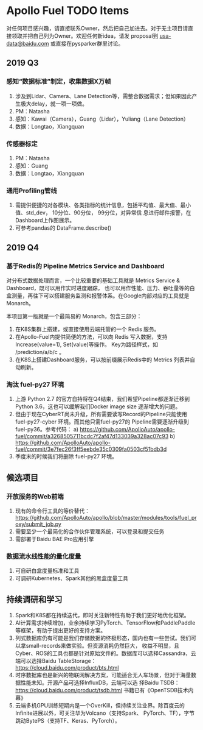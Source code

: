 # Apollo Fuel TODO Items

对任何项目感兴趣，请直接联系Owner，然后把自己加进去。对于无主项目请直接领取并把自己列为Owner。欢迎任何新idea，请发
proposal到 usa-data@baidu.com 或直接在pysparker群里讨论。

## 2019 Q3

### 感知“数据标准”制定，收集数据X万帧
1. 涉及到Lidar、Camera、Lane Detection等，需整合数据需求；但如果因此产生极大delay，就一项一项做。
1. PM：Natasha
1. 感知：Kawai（Camera），Guang（Lidar），Yuliang（Lane Detection）
1. 数据：Longtao，Xiangquan

### 传感器标定
1. PM：Natasha
1. 感知：Guang
1. 数据：Longtao，Xiangquan

### 通用Profiling管线
1. 需提供便捷的对各模块、各类指标的统计信息，包括平均值、最大值、最小值、std_dev， 10分位、90分位， 99分位，对异常信
   息进行邮件报警，在Dashboard上作图展示。
1. 可参考pandas的 DataFrame.describe()

## 2019 Q4

### 基于Redis的 Pipeline Metrics Service and Dashboard
对分布式数据处理而言，一个比较重要的基础工具就是 Metrics Service & Dashboard，既可以用作实时进度跟踪，
也可以用作性能、压力、吞吐量等的白盒测量，再往下可以搭建服务监测和报警体系。在Google内部对应的工具就是Monarch。

本项目第一版就是一个最简易的 Monarch，包含三部分：
1. 在K8S集群上搭建，或直接使用云端托管的一个 Redis 服务。
1. 在Apollo-Fuel内提供简便的方法，可以向 Redis 写入数据，支持 Increase(value=1), Set(value)等操作。
   Key为路径样式，如 /prediction/a/b/c 。
1. 在K8S上搭建Dashboard服务，可以按前缀展示Redis中的 Metrics 列表并自动刷新。

### 淘汰 fuel-py27 环境
1. 上游 Python 2.7 的官方自持将在Q4结束，我们希望Pipeline都逐渐迁移到Python 3.6，这也可以缓解我们Docker image
   size 逐渐增大的问题。
1. 但由于现在CyberRT尚未升级，所有需要读写Record的Pipeline只能使用 fuel-py27-cyber 环境。而其他只需fuel-py27的
   Pipeline需要逐渐升级到 fuel-py36。参考代码：
   a) https://github.com/ApolloAuto/apollo-fuel/commit/a3268505711bcdc7f2af47d133039a328ac07c93
   b) https://github.com/ApolloAuto/apollo-fuel/commit/3e7fec26f3ff5eebde35c0309fa0503cf51bdb3d
1. 季度末的时候我们将删除 fuel-py27 环境。

## 候选项目

### 开放服务的Web前端
1. 现有的命令行工具的等价替代：
   https://github.com/ApolloAuto/apollo/blob/master/modules/tools/fuel_proxy/submit_job.py
1. 需要至少一个最简化的合作伙伴管理系统，可以登录和提交任务
1. 需部署于Baidu BAE Pro应用引擎

### 数据流水线性能的量化度量
1. 可自研白盒度量标准和工具
1. 可调研Kubernetes、Spark其他的黑盒度量工具

## 持续调研和学习

1. Spark和K8S都在持续迭代，即时关注新特性有助于我们更好地优化框架。
1. AI计算需求持续增加，业余持续学习PyTorch、TensorFlow和PaddlePaddle等框架，有助于提出更好的支持方案。
1. 列式数据库仍有可能是我们存储数据的终极形态，国内也有一些尝试。我们可以拿small-records来做实验。但资源消耗仍然巨大，
   收益不明显，且Cyber、ROS的工具也都是针对原始文件的。数据库可以选择Cassandra，云端可以选择Baidu TableStorage：
   https://cloud.baidu.com/product/bts.html
1. 时序数据库也是新兴的物联网解决方案，可能适合无人车场景，但对于海量数据性能未知。开源产品可选择InfluxDB，云端可以选
   择Baidu TSDB：https://cloud.baidu.com/product/tsdb.html 书籍已有《OpenTSDB技术内幕》
1. 云端多机GPU训练短期内是一个OverKill，但持续关注业界。除百度云的Infinite进展以外，可关注华为Volcano（支持Spark、
   PyTorch、TF），字节跳动BytePS（支持TF、Keras、PyTorch）。
